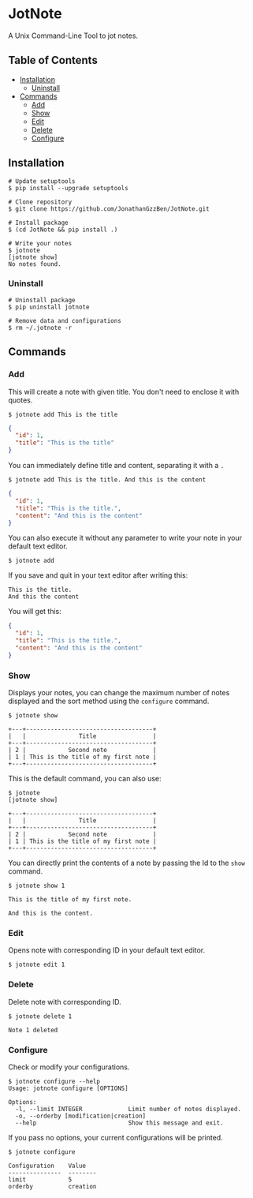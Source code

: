 # JotNote

A Unix Command-Line Tool to jot notes.

## Table of Contents

- [Installation](#installation)
  - [Uninstall](#uninstall)
- [Commands](#commands)
  - [Add](#add)
  - [Show](#show)
  - [Edit](#edit)
  - [Delete](#delete)
  - [Configure](#configure)

## Installation

```shell
# Update setuptools
$ pip install --upgrade setuptools

# Clone repository
$ git clone https://github.com/JonathanGzzBen/JotNote.git

# Install package
$ (cd JotNote && pip install .)

# Write your notes
$ jotnote
[jotnote show]
No notes found.
```

### Uninstall

```shell
# Uninstall package
$ pip uninstall jotnote

# Remove data and configurations
$ rm ~/.jotnote -r
```

## Commands

### Add

This will create a note with given title. You don't need to enclose it with quotes.

`$ jotnote add This is the title`

```json
{
  "id": 1,
  "title": "This is the title"
}
```

You can immediately define title and content, separating it with a `.`

`$ jotnote add This is the title. And this is the content`

```json
{
  "id": 1,
  "title": "This is the title.",
  "content": "And this is the content"
}
```

You can also execute it without any parameter to write your note in your default text editor.

`$ jotnote add`

If you save and quit in your text editor after writing this:

```shell
This is the title.
And this the content
```

You will get this:

```json
{
  "id": 1,
  "title": "This is the title.",
  "content": "And this is the content"
}
```

### Show

Displays your notes, you can change the maximum number of notes displayed and the sort method using the `configure` command.

```shell
$ jotnote show

+---+------------------------------------+
|   |               Title                |
+---+------------------------------------+
| 2 |            Second note             |
| 1 | This is the title of my first note |
+---+------------------------------------+
```

This is the default command, you can also use:

```shell
$ jotnote
[jotnote show]

+---+------------------------------------+
|   |               Title                |
+---+------------------------------------+
| 2 |            Second note             |
| 1 | This is the title of my first note |
+---+------------------------------------+
```

You can directly print the contents of a note by passing the Id to the `show` command.

```shell
$ jotnote show 1

This is the title of my first note.

And this is the content.
```

### Edit

Opens note with corresponding ID in your default text editor.

`$ jotnote edit 1`

### Delete

Delete note with corresponding ID.

```shell
$ jotnote delete 1

Note 1 deleted
```

### Configure

Check or modify your configurations.

```shell
$ jotnote configure --help
Usage: jotnote configure [OPTIONS]

Options:
  -l, --limit INTEGER             Limit number of notes displayed.
  -o, --orderby [modification|creation]
  --help                          Show this message and exit.
```

If you pass no options, your current configurations will be printed.

```shell
$ jotnote configure

Configuration    Value
---------------  --------
limit            5
orderby          creation
```
